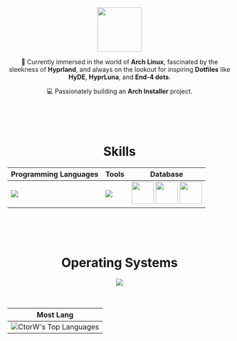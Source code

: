 <div align="Center">
<img width="100" src="https://github.com/user-attachments/assets/fae54e71-c962-4868-ad16-f727a0593d00" />


🌱 Currently immersed in the world of **Arch Linux**, fascinated by the sleekness of **Hyprland**, and always on the lookout for inspiring **Dotfiles** like **HyDE**, **HyprLuna**, and **End-4 dots**.

💻 Passionately building an **Arch Installer** project. 

<br>
<br>
<br>

<div align="Center">
<h1>Skills</h1>
</div>

<div align="Center">

| Programming Languages | Tools | Database | 
| ------------- | ------------- | ------------- |
| <img src="https://skillicons.dev/icons?i=js,java,py"/> | <img src="https://skillicons.dev/icons?i=bash,vscode,git"/> | <img width="50px" src="https://cdn.jsdelivr.net/gh/devicons/devicon/icons/mysql/mysql-original.svg" /> <img width="50px" src="https://cdn.jsdelivr.net/gh/devicons/devicon/icons/postgresql/postgresql-original.svg" /> <img width="50px" src="https://cdn.jsdelivr.net/gh/devicons/devicon/icons/mongodb/mongodb-plain.svg" /> |

</div>

<br>
<br>
<br>

<div align="Center">
<h1>Operating Systems</h1>

<img src="https://skillicons.dev/icons?i=windows,linux,mint,ubuntu"/>

</div>

<br>
<br>

<div align="Center">

| Most Lang |
| ----------|
| ![CtorW's Top Languages](https://github-readme-stats.vercel.app/api/top-langs/?username=AlssyLop&theme=onedark&show_icons=true&hide_border=true&layout=compact) |


</div>
